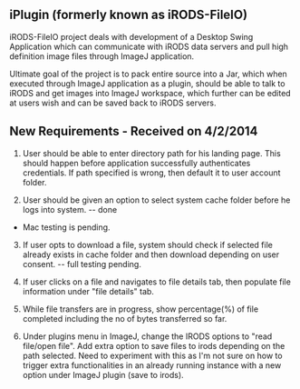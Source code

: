 iPlugin (formerly known as iRODS-FileIO)
------------------------

iRODS-FileIO project deals with development of a Desktop Swing Application which can communicate with iRODS data servers and pull high definition image files through ImageJ application.

Ultimate goal of the project is to pack entire source into a Jar, which when executed through ImageJ application as a plugin, should be able to talk to iRODS and get images into ImageJ workspace, which further can be edited at users wish and can be saved back to iRODS servers.

New Requirements - Received on 4/2/2014
----------------------
1. User should be able to enter directory path for his landing page. This should happen before application successfully authenticates credentials. If path specified is wrong, then default it to user account folder.

2. User should be given an option to select system cache folder before he logs into system. -- done
- Mac testing is pending.

3. If user opts to download a file, system should check if selected file already exists in cache folder and then download depending on user consent.
-- full testing pending.

4. If user clicks on a file and navigates to file details tab, then populate file information under "file details" tab.
5. While file transfers are in progress, show percentage(%) of file completed including the no of bytes transferred so far. 
6. Under plugins menu in ImageJ, change the IRODS options to "read file/open file". Add extra option to save files to irods depending on the path selected. Need to experiment with this as I'm not sure on how to trigger extra functionalities in an already running instance with a new option under ImageJ plugin (save to irods).

